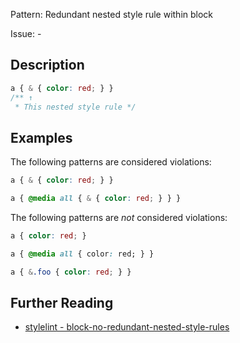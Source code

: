 Pattern: Redundant nested style rule within block

Issue: -

## Description

```css
a { & { color: red; } }
/** ↑
 * This nested style rule */
```

## Examples

The following patterns are considered violations:

<!-- prettier-ignore -->
```css
a { & { color: red; } }
```

<!-- prettier-ignore -->
```css
a { @media all { & { color: red; } } }
```

The following patterns are *not* considered violations:

<!-- prettier-ignore -->
```css
a { color: red; }
```

<!-- prettier-ignore -->
```css
a { @media all { color: red; } }
```

<!-- prettier-ignore -->
```css
a { &.foo { color: red; } }
```

## Further Reading

* [stylelint - block-no-redundant-nested-style-rules](https://stylelint.io/user-guide/rules/block-no-redundant-nested-style-rules)